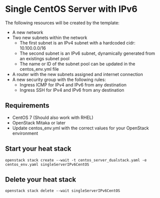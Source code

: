 # Single CentOS Server with IPv6

The following resources will be created by the template:

* A new network
* Two new subnets within the network
  * The first subnet is an IPv4 subnet with a hardcoded cidr: 10.100.0.0/16
  * The second subnet is an IPv6 subnet, dynamically generated from an existings subnet pool
  * The name or ID of the subnet pool can be updated in the centos_env.yml file
* A router with the new subnets assigned and internet connection
* A new security group with the following rules:
  * Ingress ICMP for IPv4 and IPv6 from any destination
  * Ingress SSH for IPv4 and IPv6 from any destination

## Requirements

* CentOS 7 (Should also work with RHEL)
* OpenStack Mitaka or later
* Update centos_env.yml with the correct values for your OpenStack environment

## Start your heat stack

`openstack stack create --wait -t centos_server_dualstack.yaml -e centos_env.yaml singleServerIPv6CentOS`

## Delete your heat stack

`openstack stack delete --wait singleServerIPv6CentOS`
